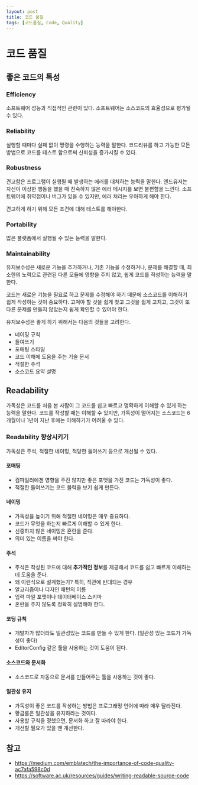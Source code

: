```yaml
---
layout: post
title: 코드 품질
tags: [코드품질, Code, Quality]
---
```

# 코드 품질

## 좋은 코드의 특성

### Efficiency

소프트웨어 성능과 직접적인 관련이 있다. 소프트웨어는 소스코드의 효율성으로 평가될 수 있다.

### Reliability

실행할 때마다 실패 없이 명령을 수행하는 능력을 말한다. 코드리뷰를 하고 가능한 모든 방법으로 코드를 테스트 함으로써 신뢰성을 증가시킬 수 있다.

### Robustness

견고함은 프로그램이 실행될 때 발생하는 에러를 대처하는 능력을 말한다. 엔드유저는 자신이 이상한 행동을 했을 때 친숙하지 않은 에러 메시지를 보면 불편함을 느낀다. 소프트웨어에 취약점이나 버그가 있을 수 있지만, 에러 처리는 우아하게 해야 한다.

견고하게 하기 위해 모든 조건에 대해 테스트를 해야한다.

### Portability

많은 플랫폼에서 실행될 수 있는 능력을 말한다.

### Maintainability

유지보수성은 새로운 기능을  추가하거나, 기존 기능을 수정하거나, 문제를 해결할 때, 최소한의 노력으로 관련된 다른 모듈에 영향을 주지 않고, 쉽게 코드를 작성하는 능력을 말한다.

코드는 새로운 기능을 필요로 하고 문제를 수정해야 하기 때문에 소스코드를 이해하기 쉽게 작성하는 것이 중요하다. 고쳐야 할 것을 쉽게 찾고 그것을 쉽게 고치고, 그것이 또다른 문제를 만들지 않았는지 쉽게 확인할 수 있어야 한다.

유지보수성은 좋게 하기 위해서는 다음의 것들을 고려한다.

* 네이밍 규칙
* 들여쓰기
* 포매팅 스타일
* 코드 이해에 도움을 주는 기술 문서
* 적절한 주석
* 소스코드 요약 설명

## Readability

가독성은 코드를 처음 본 사람이 그 코드를 쉽고 빠르고 명확하게 이해할 수 있게 하는 능력을 말한다. 코드를 작성할 때는 이해할 수 있지만, 가독성이 떨어지는 소스코드는 6개월이나 1년이 지난 후에는 이해하기가 어려울 수 있다.

### Readability 향상시키기

가독성은 주석, 적절한 네이밍, 적당한 들여쓰기 등으로 개선될 수 있다.

#### 포매팅

* 컴파일러에겐 영향을 주진 않지만 좋은 포맷을 가진 코드는 가독성이 좋다.
* 적절한 들여쓰기는 코드 블럭을 보기 쉽게 만든다.

#### 네이밍

* 가독성을 높이기 위해 적절한 네이밍은 매우 중요하다.
* 코드가 무엇을 하는지 빠르게 이해할 수 있게 한다.
* 신중하지 않은 네이밍은 혼란을 준다.
* 의미 있는 이름을 써야 한다.

#### 주석

* 주석은 작성된 코드에 대해 **추가적인 정보**를 제공해서 코드를 쉽고 빠르게 이해하는데 도움을 준다. 
* 왜 이런식으로 설계했는가? 특히, 직관에 반대되는 경우
* 알고리즘이나 디자인 패턴의 이름
* 입력 파일 포맷이나 데이터베이스 스키마
* 혼란을 주지 않도록 정확히 설명해야 한다.

#### 코딩 규칙

* 개발자가 많더라도 일관성있는 코드를 만들 수 있게 한다. (일관성 있는 코드가 가독성이 좋다)
* EditorConfig 같은 툴을 사용하는 것이 도움이 된다.

#### 소스코드와 문서화

* 소스코드로 자동으로 문서를 만들어주는 툴을 사용하는 것이 좋다.

#### 일관성 유지

* 가독성이 좋은 코드를 작성하는 방법은 프로그래밍 언어에 따라 매우 달라진다.
* 황금룰은 일관성을 유지하라는 것이다.
* 사용할 규칙을 정했으면, 문서화 하고 잘 따라야 한다.
* 개선할 필요가 있을 땐 개선한다.

## 참고

* https://medium.com/emblatech/the-importance-of-code-quality-ac7afa598c0d
* https://software.ac.uk/resources/guides/writing-readable-source-code

